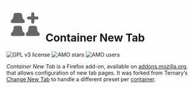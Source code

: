 # ![add-on logo](ext/icon.svg) Container New Tab

![GPL v3 license](https://img.shields.io/github/license/Cimbali/container-new-tab.svg?style=popout-square&logo=gnu&colorA=333333&colorB=coral)
![AMO stars](https://img.shields.io/amo/stars/container-new-tab.svg?style=popout-square&logo=mozilla-firefox)
![AMO users](https://img.shields.io/amo/users/container-new-tab.svg?style=popout-square&logo=mozilla-firefox&colorB=blue)

_Container New Tab_ is a Firefox add-on, available on [addons.mozilla.org](https://addons.mozilla.org/en-GB/firefox/addon/container-new-tab),
that allows configuration of new tab pages.
It was forked from Ternary’s [Change New Tab](https://addons.mozilla.org/en-US/firefox/addon/change-new-tab/)
to handle a different preset per [container](https://addons.mozilla.org/en-US/firefox/addon/multi-account-containers).
